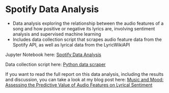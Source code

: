 # Spotify Data Analysis
- Data analysis exploring the relationship between the audio features of a song and how positive or negative its lyrics are, involving sentiment analysis and supervised machine learning
- Includes data collection script that scrapes audio feature data from the Spotify API, as well as lyrical data from the LyricWikiAPI


Jupyter Notebook here: [Spotify Data Analysis](Data-Analysis.ipynb)

Data collection script here: [Python data scraper](download_data.py)

If you want to read the full report on this data analysis, including the results and discussion, you can take a look at my blog post here: [Music and Mood: Assessing the Predictive Value of Audio Features on Lyrical Sentiment](http://rileynwong.com/blog/2018/1/3/music-and-mood-assessing-the-predictive-value-of-audio-features-on-lyrical-sentiment)

